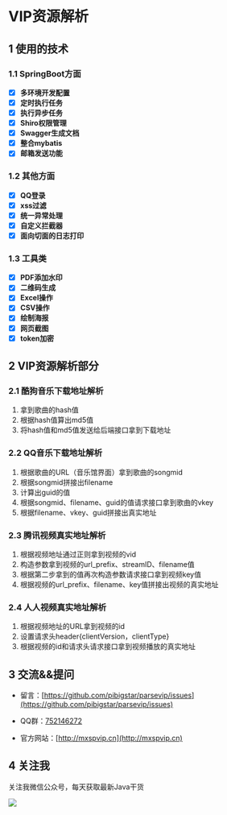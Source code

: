 # VIP资源解析

## 1 使用的技术

### 1.1 SpringBoot方面

- [x] **多环境开发配置**
- [x] **定时执行任务**
- [x] **执行异步任务**
- [x] **Shiro权限管理**
- [x] **Swagger生成文档**
- [x] **整合mybatis**
- [x] **邮箱发送功能**

### 1.2 其他方面

- [x] **QQ登录**
- [x] **xss过滤**
- [x] **统一异常处理**
- [x] **自定义拦截器**
- [x] **面向切面的日志打印**

### 1.3 工具类
- [x] **PDF添加水印**
- [x] **二维码生成**
- [x] **Excel操作**
- [x] **CSV操作**
- [x] **绘制海报**
- [x] **网页截图**
- [x] **token加密**

## 2 VIP资源解析部分

### 2.1 酷狗音乐下载地址解析
1. 拿到歌曲的hash值
2. 根据hash值算出md5值
3. 将hash值和md5值发送给后端接口拿到下载地址

### 2.2 QQ音乐下载地址解析
1. 根据歌曲的URL（音乐馆界面）拿到歌曲的songmid
2. 根据songmid拼接出filename
3. 计算出guid的值
4. 根据songmid、filename、guid的值请求接口拿到歌曲的vkey
5. 根据filename、vkey、guid拼接出真实地址

### 2.3 腾讯视频真实地址解析
1. 根据视频地址通过正则拿到视频的vid
2. 构造参数拿到视频的url_prefix、streamID、filename值
3. 根据第二步拿到的值再次构造参数请求接口拿到视频key值
4. 根据视频的url_prefix、filename、key值拼接出视频的真实地址

### 2.4 人人视频真实地址解析
1. 根据视频地址的URL拿到视频的id
2. 设置请求头header{clientVersion，clientType}
2. 根据视频的id和请求头请求接口拿到视频播放的真实地址

## 3 交流&&提问

- 留言：[https://github.com/pibigstar/parsevip/issues](https://github.com/pibigstar/parsevip/issues)

- QQ群：[752146272](https://shang.qq.com/wpa/qunwpa?idkey=875408aae56499d92ddcdda3966fa7c01e1d3b587b038d335917df7d41893170)

- 官方网站：[http://mxspvip.cn](http://mxspvip.cn)

## 4 关注我

关注我微信公众号，每天获取最新Java干货

![](https://github.com/pibigstar/parsevip/blob/master/pibigstar.png)
